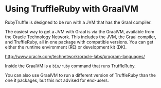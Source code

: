 # Using TruffleRuby with GraalVM

RubyTruffle is designed to be run with a JVM that has the Graal compiler.

The easiest way to get a JVM with Graal is via the GraalVM, available from the
Oracle Technology Network. This includes the JVM, the Graal compiler, and
TruffleRuby, all in one package with compatible versions. You can get either the
runtime environment (RE) or development kit (DK).

http://www.oracle.com/technetwork/oracle-labs/program-languages/

Inside the GraalVM is a `bin/ruby` command that runs TruffleRuby.

You can also use GraalVM to run a different version of TruffleRuby than the one
it packages, but this not advised for end-users.

